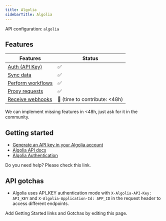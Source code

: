 ```yaml
---
title: Algolia
sidebarTitle: Algolia
---
```


API configuration: `algolia`

## Features

| Features | Status |
| - | - |
| [Auth (API Key)](/integrate/guides/authorize-an-api) | ✅ |
| [Sync data](/integrate/guides/sync-data-from-an-api) | ✅ |
| [Perform workflows](/integrate/guides/perform-workflows-with-an-api) | ✅ |
| [Proxy requests](/integrate/guides/proxy-requests-to-an-api) | ✅ |
| [Receive webhooks](/integrate/guides/receive-webhooks-from-an-api) | 🚫 (time to contribute: &lt;48h) |

We can implement missing features in &lt;48h, just ask for it in the community.

## Getting started

-   [Generate an API key in your Algolia account](https://www.algolia.com/doc/guides/security/api-keys/#create-and-manage-your-api-keys)
-   [Algolia API docs](https://www.algolia.com/doc/rest-api/search)
-   [Algolia Authentication](https://www.algolia.com/doc/rest-api/search/#authentication)

Do you need help? Please check this link.

## API gotchas

- Algolia uses API_KEY authentication mode with `X-Algolia-API-Key: API_KEY` and `X-Algolia-Application-Id: APP_ID` in the request header to access different endpoints.

Add Getting Started links and Gotchas by editing this page.

